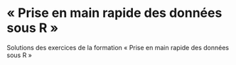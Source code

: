 # « Prise en main rapide des données sous R » 

Solutions des exercices de la formation « Prise en main rapide des données sous R »
